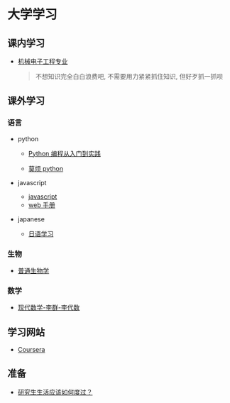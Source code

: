 # 大学学习

## 课内学习

- [机械电子工程专业](https://github.com/dzylikecode/SCUT-Electromechanical)

  > 不想知识完全白白浪费吧, 不需要用力紧紧抓住知识, 但好歹抓一抓呗

## 课外学习

### 语言

- python

  - [Python 编程从入门到实践](https://github.com/dzylikecode/Python_Tutorial)

  - [莫烦 python](https://dzylikecode.github.io/Python-Learning/#/)

- javascript

  - [javascript](https://dzylikecode.github.io/javascript-learning/#/)
  - [web 手册](https://developer.mozilla.org/zh-CN/docs/Learn)

- japanese

  - [日语学习](https://dzylikecode.github.io/Japanese-Learning/#/)

### 生物

- [普通生物学](https://dzylikecode.github.io/general-biology/#/)

### 数学

- [现代数学-李群-李代数](https://dzylikecode.github.io/Rotational-Algebra-and-Lie-Group-Lie-Algebra/#/)

## 学习网站

- [Coursera](https://www.coursera.org/)

## 准备

- [研究生生活应该如何度过？](https://blog.csdn.net/jiqiren007/article/details/5813147)

